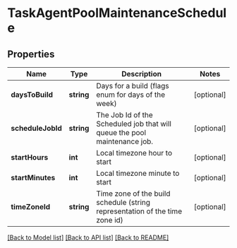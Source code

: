 # TaskAgentPoolMaintenanceSchedule

## Properties
Name | Type | Description | Notes
------------ | ------------- | ------------- | -------------
**daysToBuild** | **string** | Days for a build (flags enum for days of the week) | [optional] 
**scheduleJobId** | **string** | The Job Id of the Scheduled job that will queue the pool maintenance job. | [optional] 
**startHours** | **int** | Local timezone hour to start | [optional] 
**startMinutes** | **int** | Local timezone minute to start | [optional] 
**timeZoneId** | **string** | Time zone of the build schedule (string representation of the time zone id) | [optional] 

[[Back to Model list]](../README.md#documentation-for-models) [[Back to API list]](../README.md#documentation-for-api-endpoints) [[Back to README]](../README.md)


